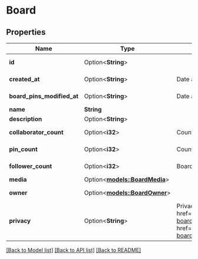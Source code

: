 # Board

## Properties

Name | Type | Description | Notes
------------ | ------------- | ------------- | -------------
**id** | Option<**String**> |  | [optional][readonly]
**created_at** | Option<**String**> | Date and time of board creation. | [optional][readonly]
**board_pins_modified_at** | Option<**String**> | Date and time of last board pins modified. | [optional][readonly]
**name** | **String** |  | 
**description** | Option<**String**> |  | [optional]
**collaborator_count** | Option<**i32**> | Count of collaborators on the board. | [optional][readonly]
**pin_count** | Option<**i32**> | Count of pins on the board. | [optional][readonly]
**follower_count** | Option<**i32**> | Board follower count. | [optional][readonly]
**media** | Option<[**models::BoardMedia**](Board_media.md)> |  | [optional]
**owner** | Option<[**models::BoardOwner**](BoardOwner.md)> |  | [optional][readonly]
**privacy** | Option<**String**> | Privacy setting for a board. Learn more about <a href=\"https://help.pinterest.com/en/article/secret-boards\">secret boards</a> and <a href=\"https://help.pinterest.com/en/business/article/protected-boards\">protected boards</a> | [optional][default to Public]

[[Back to Model list]](../README.md#documentation-for-models) [[Back to API list]](../README.md#documentation-for-api-endpoints) [[Back to README]](../README.md)


